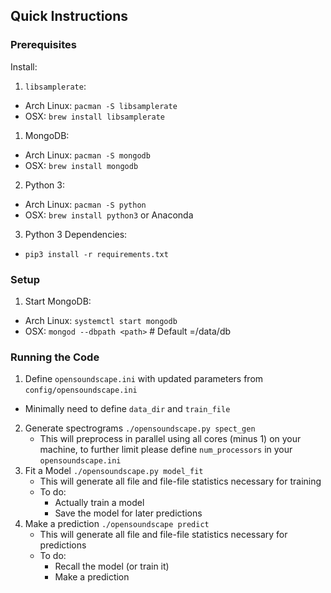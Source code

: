 Quick Instructions
---

### Prerequisites

Install:
1. `libsamplerate`:
  - Arch Linux: `pacman -S libsamplerate`
  - OSX: `brew install libsamplerate`
1. MongoDB:
  - Arch Linux: `pacman -S mongodb`
  - OSX: `brew install mongodb`
2. Python 3:
  - Arch Linux: `pacman -S python`
  - OSX: `brew install python3` or Anaconda
3. Python 3 Dependencies:
  - `pip3 install -r requirements.txt`

### Setup

1. Start MongoDB:
  - Arch Linux: `systemctl start mongodb`
  - OSX: `mongod --dbpath <path>` # Default <path>=/data/db

### Running the Code

1. Define `opensoundscape.ini` with updated parameters from `config/opensoundscape.ini`
  - Minimally need to define `data_dir` and `train_file`
2. Generate spectrograms `./opensoundscape.py spect_gen`
    - This will preprocess in parallel using all cores (minus 1) on your
      machine, to further limit please define `num_processors` in your
      `opensoundscape.ini`
3. Fit a Model `./opensoundscape.py model_fit`
    - This will generate all file and file-file statistics necessary for training
    - To do:
        - Actually train a model
        - Save the model for later predictions
7. Make a prediction `./opensoundscape predict`
    - This will generate all file and file-file statistics necessary for predictions
    - To do:
        - Recall the model (or train it)
        - Make a prediction

